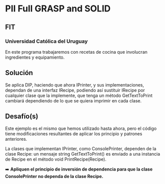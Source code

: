# PII Full GRASP and SOLID
## FIT
### Universidad Católica del Uruguay

En este programa trabajaremos con recetas de cocina que involucran ingredientes y equipamiento.

## Solución
Se aplica DIP, haciendo que ahora IPrinter, y sus implementaciones, dependan de una interfaz IRecipe, podiendo así sustituir IRecipe por cualquier clase que la implemente, que tenga un método GetTextToPrint cambiará dependiendo de lo que se quiera imprimir en cada clase.

## Desafío(s)

Este ejemplo es el mismo que hemos utilizado hasta ahora, pero el código tiene modificaciones resultantes de aplicar los principio y patrones anteriores.

La clases que implementan IPrinter, como ConsolePrinter, dependen de la clase Recipe: un mensaje string GetTextToPrint() es enviado a una instancia de Recipe en el método void PrintRecipe(Recipe).

➡️ **Apliquen el principio de inversión de dependencia para que la clase ConsolePrinter no dependa de la clase Recipe.**
